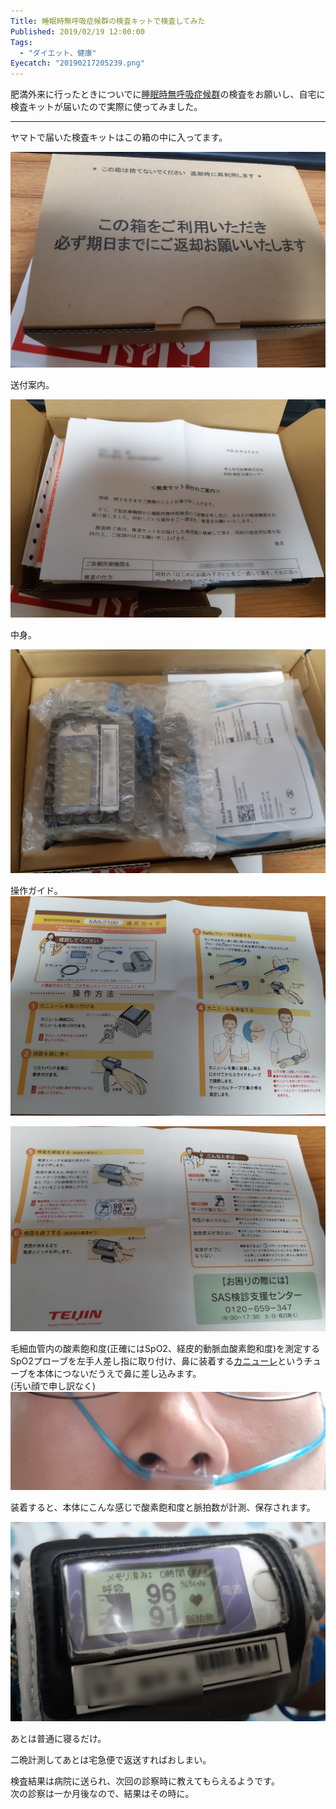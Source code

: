 ```yaml
---
Title: 睡眠時無呼吸症候群の検査キットで検査してみた
Published: 2019/02/19 12:00:00
Tags:
  - "ダイエット、健康"
Eyecatch: "20190217205239.png"
---
```

<p>肥満外来に行ったときについでに<a class="keyword" href="http://d.hatena.ne.jp/keyword/%BF%E7%CC%B2%BB%FE%CC%B5%B8%C6%B5%DB%BE%C9%B8%F5%B7%B2">睡眠時無呼吸症候群</a>の検査をお願いし、自宅に検査キットが届いたので実際に使ってみました。</p>

***

<p>ヤマトで届いた検査キットはこの箱の中に入ってます。</p>

<p><span itemscope itemtype="http://schema.org/Photograph"><img src="20190217203707.png" alt="f:id:Ovis:20190217203707p:plain" title="f:id:Ovis:20190217203707p:plain" class="hatena-fotolife" itemprop="image"></span></p>

<p>送付案内。</p>

<p><span itemscope itemtype="http://schema.org/Photograph"><img src="20190217203806.png" alt="f:id:Ovis:20190217203806p:plain" title="f:id:Ovis:20190217203806p:plain" class="hatena-fotolife" itemprop="image"></span></p>

<p>中身。</p>

<p><span itemscope itemtype="http://schema.org/Photograph"><img src="20190217203902.png" alt="f:id:Ovis:20190217203902p:plain" title="f:id:Ovis:20190217203902p:plain" class="hatena-fotolife" itemprop="image"></span></p>

<p>操作ガイド。<br/>
<span itemscope itemtype="http://schema.org/Photograph"><img src="20190217204344.png" alt="f:id:Ovis:20190217204344p:plain" title="f:id:Ovis:20190217204344p:plain" class="hatena-fotolife" itemprop="image"></span></p>

<p><span itemscope itemtype="http://schema.org/Photograph"><img src="20190217204408.png" alt="f:id:Ovis:20190217204408p:plain" title="f:id:Ovis:20190217204408p:plain" class="hatena-fotolife" itemprop="image"></span></p>

<p>毛細血管内の酸素飽和度(正確にはSpO2、経皮的動脈血酸素飽和度)を測定するSpO2プローブを左手人差し指に取り付け、鼻に装着する<a class="keyword" href="http://d.hatena.ne.jp/keyword/%A5%AB%A5%CB%A5%E5%A1%BC%A5%EC">カニューレ</a>というチューブを本体につないだうえで鼻に差し込みます。<br/>
(汚い顔で申し訳なく)<br/>
<span itemscope itemtype="http://schema.org/Photograph"><img src="20190217204449.png" alt="f:id:Ovis:20190217204449p:plain" title="f:id:Ovis:20190217204449p:plain" class="hatena-fotolife" itemprop="image"></span></p>

<p>装着すると、本体にこんな感じで酸素飽和度と脈拍数が計測、保存されます。</p>

<p><span itemscope itemtype="http://schema.org/Photograph"><img src="20190217205239.png" alt="f:id:Ovis:20190217205239p:plain" title="f:id:Ovis:20190217205239p:plain" class="hatena-fotolife" itemprop="image"></span></p>

<p>あとは普通に寝るだけ。</p>

<p>二晩計測してあとは宅急便で返送すればおしまい。</p>

<p>検査結果は病院に送られ、次回の診察時に教えてもらえるようです。<br/>
次の診察は一か月後なので、結果はその時に。</p>
